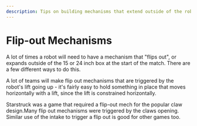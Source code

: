```yaml
---
description: Tips on building mechanisms that extend outside of the robot's starting size.
---
```


# Flip-out Mechanisms

A lot of times a robot will need to have a mechanism that "flips out", or expands outside of the 15 or 24 inch box at the start of the match. There are a few different ways to do this.

A lot of teams will make flip out mechanisms that are triggered by the robot's lift going up - it's fairly easy to hold something in place that moves horizontally with a lift, since the lift is constrained horizontally. 

Starstruck was a game that required a flip-out mech for the popular claw design.Many flip out mechanisms were triggered by the claws opening. Similar use of the intake to trigger a flip out is good for other games too.
